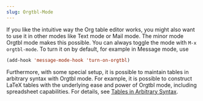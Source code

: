 ```yaml
---
slug: Orgtbl-Mode
---
```


If you like the intuitive way the Org table editor works, you might also want to use it in other modes like Text mode or Mail mode. The minor mode Orgtbl mode makes this possible. You can always toggle the mode with `M-x orgtbl-mode`. To turn it on by default, for example in Message mode, use

```lisp
(add-hook 'message-mode-hook 'turn-on-orgtbl)
```

Furthermore, with some special setup, it is possible to maintain tables in arbitrary syntax with Orgtbl mode. For example, it is possible to construct LaTeX tables with the underlying ease and power of Orgtbl mode, including spreadsheet capabilities. For details, see [Tables in Arbitrary Syntax](Tables-in-Arbitrary-Syntax).
